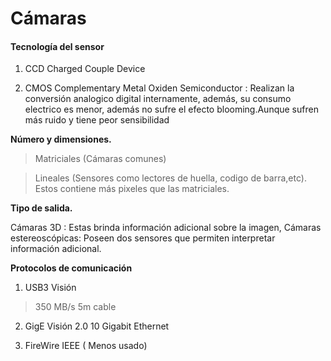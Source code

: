 # Cámaras




#### Tecnología del sensor

1.	CCD Charged Couple Device

2. CMOS Complementary Metal Oxiden Semiconductor : Realizan la conversión analogico digital internamente, además, su consumo electrico es menor, además no sufre el efecto blooming.Aunque sufren más ruido y tiene peor sensibilidad 

**Número y dimensiones.**
>Matriciales (Cámaras comunes)

>Lineales (Sensores como lectores de huella, codigo de barra,etc). Estos contiene más pixeles que las matriciales.

**Tipo de salida.**

Cámaras 3D : Estas brinda información adicional sobre la imagen,
Cámaras estereoscópicas: Poseen dos sensores que permiten interpretar información adicional.

**Protocolos de comunicación**
1.	USB3 Visión
>350 MB/s
>5m cable
	
2.	GigE Visión 2.0
		10 Gigabit Ethernet

3.	FireWire IEEE ( Menos usado)


